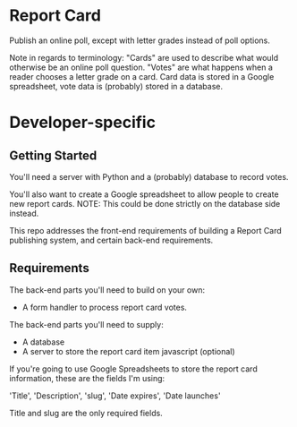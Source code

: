 # Report Card
Publish an online poll, except with letter grades instead of poll options.

Note in regards to terminology: "Cards" are used to describe what would otherwise be an online poll question. "Votes" are what happens when a reader chooses a letter grade on a card. Card data is stored in a Google spreadsheet, vote data is (probably) stored in a database.

# Developer-specific

## Getting Started
You'll need a server with Python and a (probably) database to record votes.

You'll also want to create a Google spreadsheet to allow people to create new report cards. NOTE: This could be done strictly on the database side instead.

This repo addresses the front-end requirements of building a Report Card publishing system, and certain back-end requirements.

## Requirements
The back-end parts you'll need to build on your own:
- A form handler to process report card votes.

The back-end parts you'll need to supply:
- A database
- A server to store the report card item javascript (optional)

If you're going to use Google Spreadsheets to store the report card information, these are the fields I'm using:

'Title', 'Description', 'slug', 'Date expires', 'Date launches'

Title and slug are the only required fields.
